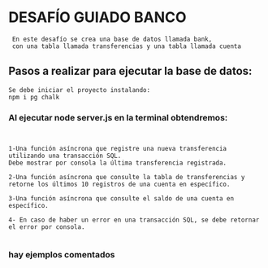 #  DESAFÍO GUIADO BANCO
```
 En este desafío se crea una base de datos llamada bank,
 con una tabla llamada transferencias y una tabla llamada cuenta

```

## Pasos a realizar para ejecutar la base de datos:

```
Se debe iniciar el proyecto instalando:
npm i pg chalk

```
### Al ejecutar node server.js en la terminal obtendremos:

```


1-Una función asíncrona que registre una nueva transferencia utilizando una transacción SQL. 
Debe mostrar por consola la última transferencia registrada.

2-Una función asíncrona que consulte la tabla de transferencias y retorne los últimos 10 registros de una cuenta en específico.

3-Una función asíncrona que consulte el saldo de una cuenta en específico.

4- En caso de haber un error en una transacción SQL, se debe retornar el error por consola.


```
### hay ejemplos comentados 